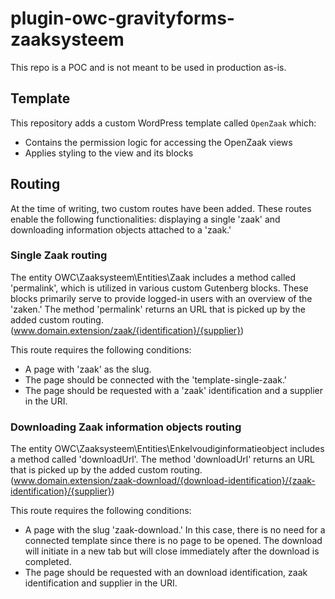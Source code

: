 # plugin-owc-gravityforms-zaaksysteem

This repo is a POC and is not meant to be used in production as-is.

## Template

This repository adds a custom WordPress template called `OpenZaak` which:

-   Contains the permission logic for accessing the OpenZaak views
-   Applies styling to the view and its blocks

## Routing

At the time of writing, two custom routes have been added. These routes enable the following functionalities: displaying a single 'zaak' and downloading information objects attached to a 'zaak.'

### Single Zaak routing

The entity OWC\Zaaksysteem\Entities\Zaak includes a method called 'permalink', which is utilized in various custom Gutenberg blocks. These blocks primarily serve to provide logged-in users with an overview of the 'zaken.' The method 'permalink' returns an URL that is picked up by the added custom routing. (www.domain.extension/zaak/{identification}/{supplier})

This route requires the following conditions:

-   A page with 'zaak' as the slug.
-   The page should be connected with the 'template-single-zaak.'
-   The page should be requested with a 'zaak' identification and a supplier in the URI.

### Downloading Zaak information objects routing

The entity OWC\Zaaksysteem\Entities\Enkelvoudiginformatieobject includes a method called 'downloadUrl'. The method 'downloadUrl' returns an URL that is picked up by the added custom routing. (www.domain.extension/zaak-download/{download-identification}/{zaak-identification}/{supplier})

This route requires the following conditions:

-   A page with the slug 'zaak-download.' In this case, there is no need for a connected template since there is no page to be opened. The download will initiate in a new tab but will close immediately after the download is completed.
-   The page should be requested with an download identification, zaak identification and supplier in the URI.
